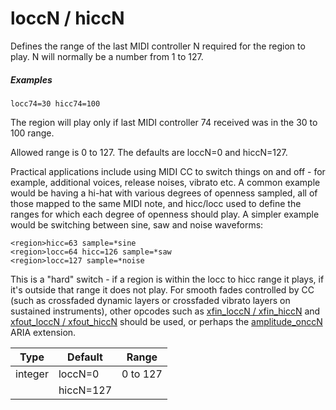 # loccN / hiccN

Defines the range of the last MIDI controller N required for the region to play.
N will normally be a number from 1 to 127.

##### Examples

```
locc74=30 hicc74=100
```

The region will play only if last MIDI controller 74 received was in the 30 to 100 range.

Allowed range is 0 to 127. The defaults are loccN=0 and hiccN=127.

Practical applications include using MIDI CC to switch things on and off - for
example, additional voices, release noises, vibrato etc. A common example would
be having a hi-hat with various degrees of openness sampled, all of those mapped
to the same MIDI note, and hicc/locc used to define the ranges for which each
degree of openness should play. A simpler example would be switching between
sine, saw and noise waveforms:

```
<region>hicc=63 sample=*sine
<region>locc=64 hicc=126 sample=*saw
<region>locc=127 sample=*noise
```

This is a "hard" switch - if a region is within the locc to hicc range it plays,
if it's outside that range it does not play. For smooth fades controlled by CC
(such as crossfaded dynamic layers or crossfaded vibrato layers on sustained
instruments), other opcodes such as [xfin_loccN / xfin_hiccN](/opcodes/xfin_lo_hiccN)
and [xfout_loccN / xfout_hiccN](/opcodes/xfout_lo_hiccN) should be used, or perhaps
the [amplitude_onccN](/extensions/aria/opcodes/amplitude_onccN) ARIA extension.

| Type    | Default   | Range    |
| ---     | ---       | ---      |
| integer | loccN=0   | 0 to 127 |
|         | hiccN=127 |          |
